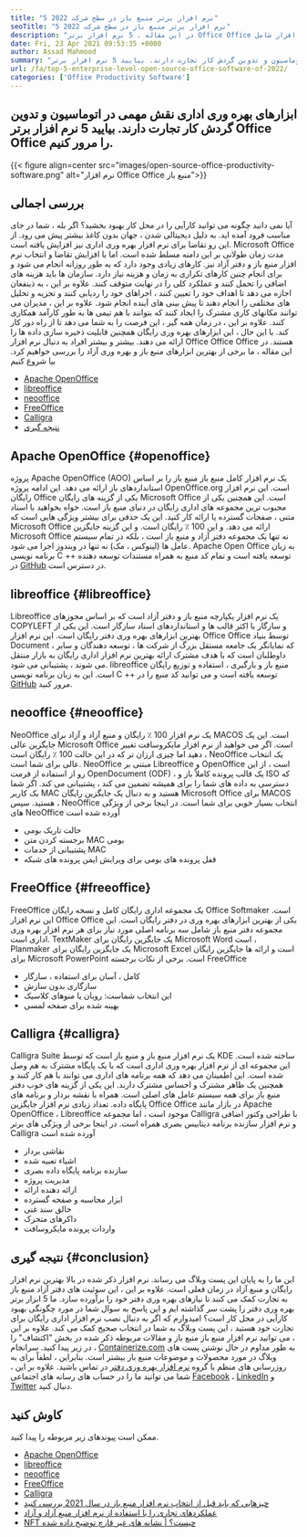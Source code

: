 ```yaml
---
title: "5 نرم افزار برتر منبع باز در سطح شرکت 2022" 
seoTitle: "5 نرم افزار برتر منبع باز در سطح شرکت 2022" 
description: "در این مقاله ، 5 نرم افزار برتر Office Office را مرور خواهیم کرد. این نرم افزار شامل Apache OpenOffice ، Libreoffice ، NeoOffice ، FreeOffice و Calligra است." 
date: Fri, 23 Apr 2021 09:53:35 +0000
author: Assad Mahmood
summary: "ابزارهای بهره وری دفتر نقش مهمی در اتوماسیون و تدوین گردش کار تجارت دارند. بیایید 5 نرم افزار برتر Office Office را مرور کنیم." 
url: /fa/top-5-enterprise-level-open-source-office-software-of-2022/
categories: ['Office Productivity Software']
---
```


## ابزارهای بهره وری اداری نقش مهمی در اتوماسیون و تدوین گردش کار تجارت دارند. بیایید 5 نرم افزار برتر Office Office را مرور کنیم.

{{< figure align=center src="images/open-source-office-productivity-software.png" alt="نرم افزار Office Office منبع باز">}}


## بررسی اجمالی
آیا نمی دانید چگونه می توانید کارآیی را در محل کار بهبود بخشید؟ اگر بله ، شما در جای مناسب فرود آمده اید. به دلیل دیجیتالی شدن ، جهان بدون کاغذ بیشتر پیش می رود. از این رو تقاضا برای نرم افزار بهره وری اداری نیز افزایش یافته است. Microsoft Office مدت زمان طولانی بر این دامنه مسلط شده است. اما با افزایش تقاضا و انتخاب نرم افزار منبع باز و دفتر آزاد نیز. کارهای زیادی وجود دارد که به طور روزانه انجام می شود و برای انجام چنین کارهای تکراری به زمان و هزینه نیاز دارد. سازمان ها باید هزینه های اضافی را تحمل کنند و عملکرد کلی را در نهایت متوقف کنند. علاوه بر این ، به ذینفعان اجازه می دهد تا اهداف خود را تعیین کنند ، اجراهای خود را ردیابی کنند و تجزیه و تحلیل های مختلفی را انجام دهند تا پیش بینی های آینده انجام شود.
علاوه بر این ، مدیران می توانند مکانهای کاری مشترک را ایجاد کنند که بتوانند با هم تیمی ها به طور کارآمد همکاری کنند. علاوه بر این ، در زمان همه گیر ، این فرصت را به شما می دهد تا از راه دور کار کند. با این حال ، این ابزارهای بهره وری رایگان همچنین قابلیت ذخیره سازی داده ها را ارائه می دهند. بیشتر و بیشتر افراد به دنبال نرم افزار Office Office Office هستند. در این مقاله ، ما برخی از بهترین ابزارهای منبع باز و بهره وری آزاد را بررسی خواهیم کرد. بیا شروع کنیم
  * [Apache OpenOffice][1]
  * [libreoffice][2]
  * [neooffice][3]
  * [FreeOffice][4]
  * [Calligra][5]
  * [نتیجه گیری][6]

## Apache OpenOffice   {#openoffice}
پروژه Apache OpenOffice (AOO) یک نرم افزار کامل منبع باز منبع باز را بر اساس استانداردهای باز ارائه می دهد. این ادامه پروژه OpenOffice.org است. این نرم افزار رایگان Office یکی از گزینه های رایگان Microsoft Office است. این همچنین یکی از محبوب ترین مجموعه های اداری رایگان در دنیای منبع باز است. خواه بخواهید با اسناد متنی ، صفحات گسترده یا ارائه کار کنید. این یک حذفی برای بیشتر ویژگی هایی است که Microsoft Office ارائه می دهد. و این 100 ٪ رایگان است. و این گزینه جایگزین Microsoft Office نه تنها یک مجموعه دفتر آزاد و منبع باز است ، بلکه در تمام سیستم عامل ها (لینوکس ، مک) نه تنها در ویندوز اجرا می شود.
Apache Open Office به زبان برنامه نویسی C ++ توسعه یافته است و تمام کد منبع به همراه مستندات توسعه دهنده در [GitHub][7] در دسترس است.

## libreoffice   {#libreoffice}
Libreoffice یک نرم افزار یکپارچه منبع باز و دفتر آزاد است که بر اساس مجوزهای COPYLEFT و سازگار با اکثر قالب ها و استانداردهای اسناد سازگار است. این یکی از بهترین ابزارهای بهره وری دفتر رایگان است.
این نرم افزار Office Office توسط بنیاد Document ، که نمایانگر یک جامعه مستقل بزرگ از شرکت ها ، توسعه دهندگان و سایر داوطلبان است که با هدف مشترک ارائه بهترین نرم افزار اداری رایگان به بازار منتقل می شوند ، پشتیبانی می شود.
libreoffice منبع باز و بارگیری ، استفاده و توزیع رایگان است. این به زبان برنامه نویسی C ++ توسعه یافته است و می توانید کد منبع را در [GitHub][8] مرور کنید.

## neooffice   {#neooffice}
NeoOffice یک نرم افزار 100 ٪ رایگان و منبع آزاد و آزاد برای MACOS است. این یک جایگزین عالی Microsoft Office است. اگر می خواهید از نرم افزار مایکروسافت تغییر دهید اما چیزی ارزان تر که در این حالت 100 ٪ رایگان است ، NeoOffice یک انتخاب عالی برای شما است.
NeoOffice مبتنی بر Libreoffice و OpenOffice است ، از این رو از استفاده از فرمت OpenDocument (ODF) ، یک قالب پرونده کاملاً باز و ISO که دسترسی به داده های شما را برای همیشه تضمین می کند ، پشتیبانی می کند. اگر شما یک کاربر MAC هستید و به دنبال یک جایگزین رایگان Microsoft Office برای MACOS هستید. سپس ، NeoOffice انتخاب بسیار خوبی برای شما است.
در اینجا برخی از ویژگی های NeoOffice آورده شده است
  * حالت تاریک بومی
  * برجسته کردن متن MAC بومی
  * پشتیبانی از خدمات MAC
  * قفل پرونده های بومی برای ویرایش ایمن پرونده های شبکه

## FreeOffice   {#freeoffice}
FreeOffice یک مجموعه اداری رایگان کامل و نسخه رایگان Office Softmaker است. این نرم افزار Office Office یکی از بهترین ابزارهای بهره وری در دفتر رایگان است. این مجموعه دفتر منبع باز شامل سه برنامه اصلی مورد نیاز برای هر نرم افزار بهره وری اداری است.
TextMaker یک جایگزین رایگان برای Microsoft Word است ، Planmaker یک جایگزین رایگان برای Microsoft Excel است و ارائه ها جایگزین رایگان برای Microsoft PowerPoint است.
برخی از نکات برجسته FreeOffice
  * کامل ، آسان برای استفاده ، سازگار
  * سازگاری بدون سازش
  * این انتخاب شماست: روبان یا منوهای کلاسیک
  * بهینه شده برای صفحه لمسی

## Calligra   {#calligra}
Calligra Suite یک نرم افزار منبع باز و منبع باز است که توسط KDE ساخته شده است. این مجموعه ای از نرم افزار بهره وری اداری است که با یک پایگاه مشترک به هم وصل شده است. این اطمینان می دهد که همه برنامه های اداری می توانند با هم کار کنند و همچنین یک ظاهر مشترک و احساس مشترک دارند. این یکی از گزینه های خوب دفتر منبع باز برای همه سیستم عامل های اصلی است. همراه با نقشه بردار و برنامه های پایگاه داده.
تعداد زیادی نرم افزار جایگزین Office Office در بازار مانند Apache OpenOffice ، Libreoffice موجود است ، اما مجموعه Calligra با طراحی وکتور اضافی و نرم افزار سازنده برنامه دیتابیس بصری همراه است.
در اینجا برخی از ویژگی های برتر Calligra آورده شده است
  * نقاشی بردار
  * اشیاء تعبیه شده
  * سازنده برنامه پایگاه داده بصری
  * مدیریت پروژه
  * ارائه دهنده ارائه
  * ابزار محاسبه و صفحه گسترده
  * خالق سند غنی
  * داکرهای متحرک
  * واردات پرونده مایکروسافت

## نتیجه گیری   {#conclusion}
این ما را به پایان این پست وبلاگ می رساند. نرم افزار ذکر شده در بالا بهترین نرم افزار رایگان و منبع آزاد در زمان فعلی است. علاوه بر این ، این سوئیت های دفتر آزاد منبع باز به تجارت کمک می کنند تا نیازهای بهره وری دفتر خود را برآورده سازد. ما 5 ابزار برتر بهره وری دفتر را پشت سر گذاشته ایم و این پاسخ به سوال شما در مورد چگونگی بهبود کارآیی در محل کار است؟ امیدوارم که اگر به دنبال نصب نرم افزار اداری رایگان برای تجارت خود هستید ، این پست وبلاگ به شما در انتخاب صحیح کمک می کند. علاوه بر این ، می توانید نرم افزار منبع باز منبع باز و مقالات مربوطه ذکر شده در بخش "اکتشاف" را در زیر پیدا کنید.
سرانجام ، [Containerize.com][9] به طور مداوم در حال نوشتن پست های وبلاگ در مورد محصولات و موضوعات منبع باز بیشتر است. بنابراین ، لطفاً برای به روزرسانی های منظم با گروه [نرم افزار بهره وری دفتر][10] در تماس باشید. علاوه بر این ، شما می توانید ما را در حساب های رسانه های اجتماعی [Facebook][11] ، [LinkedIn][12] و [Twitter][13] دنبال کنید.

## کاوش کنید
ممکن است پیوندهای زیر مربوطه را پیدا کنید.
  * [Apache OpenOffice][14]
  * [libreoffice][15]
  * [neooffice][16]
  * [FreeOffice][17]
  * [Calligra][18]
  * [چیزهایی که باید قبل از انتخاب نرم افزار منبع باز در سال 2021 بررسی کنید][19]
  * [عملکردهای تجاری را با استفاده از نرم افزار منبع آزاد و آزاد][20]
  * [NFT چیست؟ | نشانه های غیر قارچ توضیح داده شده][21]

  
[1]: #openoffice
[2]: #libreoffice
[3]: #neooffice
[4]: #freeoffice
[5]: #calligra
[6]: #conclusion
[7]: https://github.com/apache/openoffice
[8]: https://github.com/LibreOffice/core
[9]: https://www.containerize.com/
[10]: https://products.containerize.com/office-productivity/
[11]: https://web.facebook.com/containerize
[12]: https://www.linkedin.com/company/containerize/
[13]: https://twitter.com/containerize_co
[14]: https://products.containerize.com/office-productivity/apache-open-office
[15]: https://products.containerize.com/office-productivity/libreoffice
[16]: https://products.containerize.com/office-productivity/neooffice
[17]: https://products.containerize.com/office-productivity/freeoffice
[18]: https://products.containerize.com/office-productivity/calligra
[19]: https://blog.containerize.com/cmdb-software/things-to-review-before-opting-open-source-software-in-2021/
[20]: https://blog.containerize.com/blogging/automate-business-operations-using-open-source-software/
[21]: https://blog.containerize.com/blockchain-platforms/what-is-nft-non-fungible-tokens-explained/
